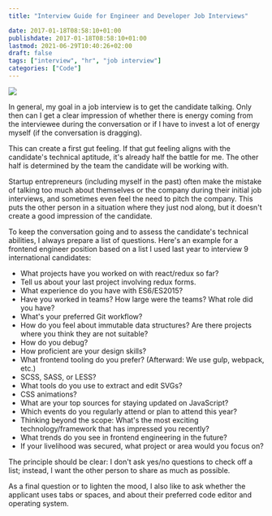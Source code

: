 ```yaml
---
title: "Interview Guide for Engineer and Developer Job Interviews"

date: 2017-01-18T08:58:10+01:00
publishdate: 2017-01-18T08:58:10+01:00
lastmod: 2021-06-29T10:40:26+02:00
draft: false
tags: ["interview", "hr", "job interview"]
categories: ["Code"]
---
```


![](2017-01-18-bewerbungsfragen.jpg)

In general, my goal in a job interview is to get the candidate talking. Only then can I get a clear impression of whether there is energy coming from the interviewee during the conversation or if I have to invest a lot of energy myself (if the conversation is dragging).

This can create a first gut feeling. If that gut feeling aligns with the candidate's technical aptitude, it's already half the battle for me. The other half is determined by the team the candidate will be working with.

Startup entrepreneurs (including myself in the past) often make the mistake of talking too much about themselves or the company during their initial job interviews, and sometimes even feel the need to pitch the company. This puts the other person in a situation where they just nod along, but it doesn't create a good impression of the candidate.

To keep the conversation going and to assess the candidate's technical abilities, I always prepare a list of questions. Here's an example for a frontend engineer position based on a list I used last year to interview 9 international candidates:

- What projects have you worked on with react/redux so far?
- Tell us about your last project involving redux forms.
- What experience do you have with ES6/ES2015?
- Have you worked in teams? How large were the teams? What role did you have?
- What's your preferred Git workflow?
- How do you feel about immutable data structures? Are there projects where you think they are not suitable?
- How do you debug?
- How proficient are your design skills?
- What frontend tooling do you prefer? (Afterward: We use gulp, webpack, etc.)
- SCSS, SASS, or LESS?
- What tools do you use to extract and edit SVGs?
- CSS animations?
- What are your top sources for staying updated on JavaScript?
- Which events do you regularly attend or plan to attend this year?
- Thinking beyond the scope: What's the most exciting technology/framework that has impressed you recently?
- What trends do you see in frontend engineering in the future?
- If your livelihood was secured, what project or area would you focus on?

The principle should be clear: I don't ask yes/no questions to check off a list; instead, I want the other person to share as much as possible.

As a final question or to lighten the mood, I also like to ask whether the applicant uses tabs or spaces, and about their preferred code editor and operating system.
